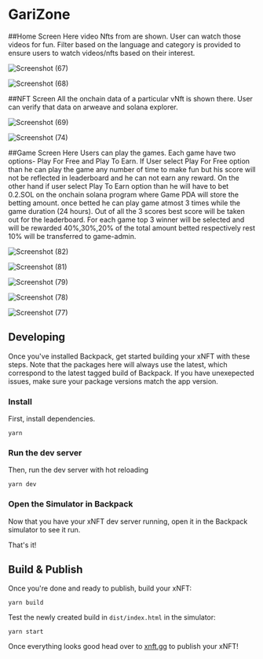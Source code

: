 # GariZone

##Home Screen
Here video Nfts from [](https://nft.chingari.io/) are shown. User can watch those videos for fun. Filter based on the language and category is provided to ensure users to watch videos/nfts based on their interest.


![Screenshot (67)](https://user-images.githubusercontent.com/118275688/225210342-e5c91998-56a1-4334-ae5a-b540b4e59da4.png)

![Screenshot (68)](https://user-images.githubusercontent.com/118275688/225210405-3d9bc52c-6b97-4193-a135-c6a79cbff32f.png)

##NFT Screen
All the onchain data of a particular vNft is shown there. User can verify that data on arweave and solana explorer.

![Screenshot (69)](https://user-images.githubusercontent.com/118275688/225210787-d3ff3ed9-666e-4f10-9120-c24afc3da940.png)

![Screenshot (74)](https://user-images.githubusercontent.com/118275688/225210879-c392bc7c-dffb-4c8f-a5fa-2bb7879329b0.png)


##Game Screen
Here Users can play the games. Each game have two options- Play For Free and Play To Earn. If User select Play For Free option than he can play the game any number of time to make fun but his score will not be reflected in leaderboard and he can not earn any reward.
On the other hand if user select Play To Earn option than he will have to bet 0.2.SOL on the onchain solana program where Game PDA will store the betting amount.
once betted he can play game atmost 3 times while the game duration (24 hours). Out of all the 3 scores best score will be taken out for the leaderboard.
For each game top 3 winner will be selected and will be rewarded 40%,30%,20% of the total amount betted respectively rest 10% will be transferred to game-admin.

![Screenshot (82)](https://user-images.githubusercontent.com/118275688/225212257-4ce377c8-de5c-4516-ba15-d0917c94c9f1.png)

![Screenshot (81)](https://user-images.githubusercontent.com/118275688/225212379-d88b1465-f0a3-4035-9b7a-9a616bea7afe.png)

![Screenshot (79)](https://user-images.githubusercontent.com/118275688/225212465-15dd4f66-2861-4a4d-97b9-697c3f2e8c2f.png)

![Screenshot (78)](https://user-images.githubusercontent.com/118275688/225212524-179660e3-3e30-4004-bac6-20a7998e4a52.png)

![Screenshot (77)](https://user-images.githubusercontent.com/118275688/225212591-ab2ffa21-ee8a-409e-8963-5bd22bb4ad02.png)




## Developing

Once you've installed Backpack, get started building your xNFT with these steps. Note that the packages here will always use the latest, which correspond to the latest tagged build of Backpack. If you have unexepected issues, make sure your package versions match the app version.

### Install

First, install dependencies.

```
yarn
```

### Run the dev server

Then, run the dev server with hot reloading

```
yarn dev
```

### Open the Simulator in Backpack

Now that you have your xNFT dev server running, open it in the Backpack simulator to see it run.

That's it!


## Build & Publish

Once you're done and ready to publish, build your xNFT:

```
yarn build
```

Test the newly created build in `dist/index.html` in the simulator:

```
yarn start
```

Once everything looks good head over to [xnft.gg]() to publish your xNFT!
